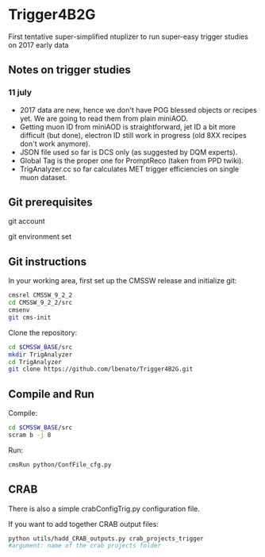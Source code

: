 # Trigger4B2G
First tentative super-simplified ntuplizer to run super-easy trigger studies on 2017 early data

## Notes on trigger studies
### 11 july
* 2017 data are new, hence we don't have POG blessed objects or recipes yet. We are going to read them from plain miniAOD.
* Getting muon ID from miniAOD is straightforward, jet ID a bit more difficult (but done), electron ID still work in progress (old 8XX recipes don't work anymore).
* JSON file used so far is DCS only (as suggested by DQM experts).
* Global Tag is the proper one for PromptReco (taken from PPD twiki).
* TrigAnalyzer.cc so far calculates MET trigger efficiencies on single muon dataset.

## Git prerequisites
git account

git environment set

## Git instructions

In your working area, first set up the CMSSW release and initialize git:
```bash
cmsrel CMSSW_9_2_2
cd CMSSW_9_2_2/src
cmsenv
git cms-init
```

Clone the repository:

```bash
cd $CMSSW_BASE/src
mkdir TrigAnalyzer
cd TrigAnalyzer
git clone https://github.com/lbenato/Trigger4B2G.git
```

## Compile and Run

Compile:
```bash
cd $CMSSW_BASE/src
scram b -j 8
```

Run:
```bash
cmsRun python/ConfFile_cfg.py
```

## CRAB
There is also a simple crabConfigTrig.py configuration file.

If you want to add together CRAB output files:
```bash
python utils/hadd_CRAB_outputs.py crab_projects_trigger
#argument: name of the crab projects folder
```
